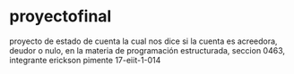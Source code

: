 # proyectofinal
proyecto de estado de cuenta la cual nos dice si la cuenta es acreedora, deudor o nulo, en la materia de programación estructurada, seccion 0463, integrante erickson pimente 17-eiit-1-014
